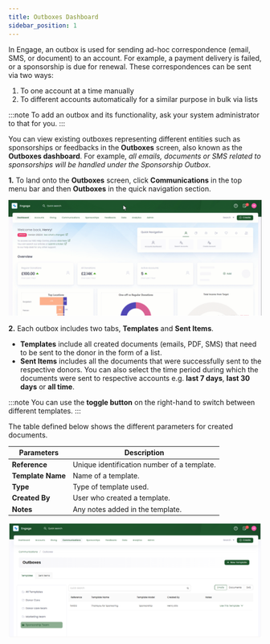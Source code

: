 ```yaml
---
title: Outboxes Dashboard
sidebar_position: 1
---
```


In Engage, an outbox is used for sending ad-hoc correspondence (email, SMS, or document) to an account. For example, a payment delivery is failed, or a sponsorship is due for renewal. These correspondences can be sent via two ways:

1. To one account at a time manually
2. To different accounts automatically for a similar purpose in bulk via lists

:::note
To add an outbox and its functionality, ask your system administrator to that for you.
:::

You can view existing outboxes representing different entities such as sponsorships or feedbacks in the **Outboxes** screen, also known as the **Outboxes dashboard**. For example, *all emails, documents or SMS related to sponsorships will be handled under the Sponsorship Outbox*.

**1.** To land onto the **Outboxes** screen, click **Communications** in the top menu bar and then **Outboxes** in the quick navigation section.

![Land onto Outboxes screen gif](./land-on-outbox-screen.gif)
 
**2.** Each outbox includes two tabs, **Templates** and **Sent Items**. 

- **Templates** include all created documents (emails, PDF, SMS) that need to be sent to the donor in the form of a list. 
- **Sent Items** includes all the documents that were successfully sent to the respective donors. You can also select the time period during which the documents were sent to respective accounts e.g. **last 7 days**, **last 30 days** or **all time**.  

:::note
You can use the **toggle button** on the right-hand to switch between different templates.
:::

The table defined below shows the different parameters for created documents.

| Parameters | Description |
| ---------- | ----------- |
| **Reference** | Unique identification number of a template. |
| **Template Name** | Name of a template. |
| **Type** | Type of template used. |
| **Created By** | User who created a template. |
| **Notes** | Any notes added in the template. |

![Outboxes information](./outboxes-screen.png)